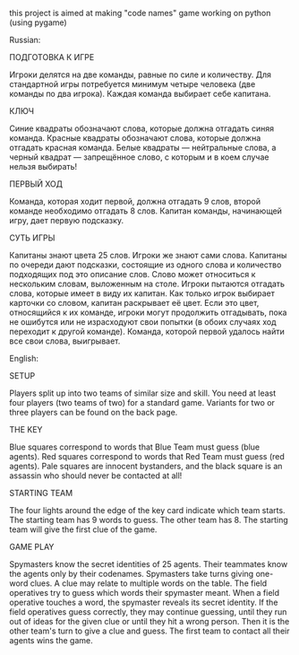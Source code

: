 this project is aimed at making "code names" game working on python (using pygame)

Russian:

ПОДГОТОВКА К ИГРЕ

Игроки делятся на две команды, равные по силе и количеству. Для стандартной игры потребуется минимум
четыре человека (две команды по два игрока). Каждая команда выбирает себе капитана.

КЛЮЧ

Синие квадраты обозначают слова, которые должна отгадать синяя команда. Красные квадраты обозначают слова, которые
должна отгадать красная команда. Белые квадраты — нейтральные слова, а черный квадрат — запрещённое слово, с которым
и в коем случае нельзя выбирать!

ПЕРВЫЙ ХОД

Команда, которая ходит первой, должна отгадать 9 слов, второй команде необходимо отгадать 8 слов.
Капитан команды, начинающей игру, дает первую подсказку.

СУТЬ ИГРЫ

Капитаны знают цвета 25 слов. Игроки же знают сами слова.
Капитаны по очереди дают подсказки, состоящие из одного слова и количество подходящих под это описание слов.
Слово может относиться к нескольким словам, выложенным на столе.
Игроки пытаются отгадать слова, которые имеет в виду их капитан.
Как только игрок выбирает карточки со словом, капитан раскрывает её цвет.
Если это цвет, относящийся к их команде, игроки могут продолжить отгадывать, пока не ошибутся или не израсходуют
свои попытки (в обоих случаях ход переходит к другой команде).
Команда, которой первой удалось найти все свои слова, выигрывает.


English:

SETUP

Players split up into two teams of similar size and skill. You need at least four players (two teams of two) for a 
standard game. Variants for two or three players can be found on the back page.

THE KEY

Blue squares correspond to words that Blue Team must guess (blue agents). 
Red squares correspond to words that Red Team must guess (red agents). 
Pale squares are innocent bystanders, and the black square is an assassin who should never be contacted at all!

STARTING TEAM

The four lights around the edge of the key card indicate which team starts. The starting team has 9 words to guess. The 
other team has 8. The starting team will give the first clue of the game.

GAME PLAY

Spymasters know the secret identities of 25 agents. Their teammates know the agents only by their codenames.
Spymasters take turns giving one-word clues. 
A clue may relate to multiple words on the table. 
The field operatives try to guess which words their spymaster meant. 
When a field operative touches a word, the spymaster reveals its secret identity. 
If the field operatives guess correctly, they may continue guessing, until they run out of ideas for the given clue or until they hit a wrong person. 
Then it is the other team's turn to give a clue and guess. 
The first team to contact all their agents wins the game.
